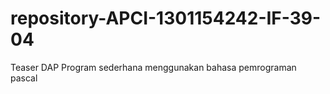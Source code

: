 # repository-APCI-1301154242-IF-39-04
 Teaser DAP
            Program sederhana menggunakan bahasa pemrograman pascal
